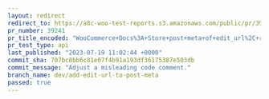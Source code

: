 ```yaml
---
layout: redirect
redirect_to: https://a8c-woo-test-reports.s3.amazonaws.com/public/pr/39241/api/index.html
pr_number: 39241
pr_title_encoded: "WooCommerce+Docs%3A+Store+post+meta+of+edit_url%2C+refactor+ManifestProcessor+for+testability"
pr_test_type: api
last_published: "2023-07-19 11:02:44 +0000"
commit_sha: 707bc8bb6c81e07f4b91a193df36175387e503db
commit_message: "Adjust a misleading code comment."
branch_name: dev/add-edit-url-to-post-meta
passed: true
---
```

